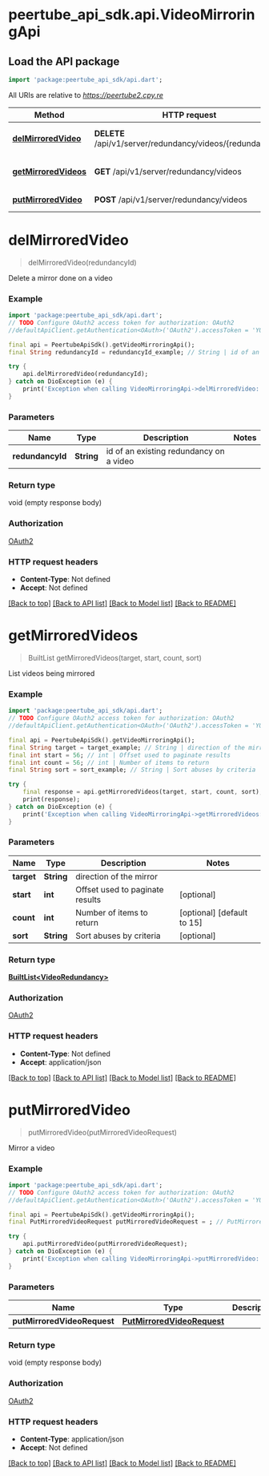 # peertube_api_sdk.api.VideoMirroringApi

## Load the API package
```dart
import 'package:peertube_api_sdk/api.dart';
```

All URIs are relative to *https://peertube2.cpy.re*

Method | HTTP request | Description
------------- | ------------- | -------------
[**delMirroredVideo**](VideoMirroringApi.md#delmirroredvideo) | **DELETE** /api/v1/server/redundancy/videos/{redundancyId} | Delete a mirror done on a video
[**getMirroredVideos**](VideoMirroringApi.md#getmirroredvideos) | **GET** /api/v1/server/redundancy/videos | List videos being mirrored
[**putMirroredVideo**](VideoMirroringApi.md#putmirroredvideo) | **POST** /api/v1/server/redundancy/videos | Mirror a video


# **delMirroredVideo**
> delMirroredVideo(redundancyId)

Delete a mirror done on a video

### Example
```dart
import 'package:peertube_api_sdk/api.dart';
// TODO Configure OAuth2 access token for authorization: OAuth2
//defaultApiClient.getAuthentication<OAuth>('OAuth2').accessToken = 'YOUR_ACCESS_TOKEN';

final api = PeertubeApiSdk().getVideoMirroringApi();
final String redundancyId = redundancyId_example; // String | id of an existing redundancy on a video

try {
    api.delMirroredVideo(redundancyId);
} catch on DioException (e) {
    print('Exception when calling VideoMirroringApi->delMirroredVideo: $e\n');
}
```

### Parameters

Name | Type | Description  | Notes
------------- | ------------- | ------------- | -------------
 **redundancyId** | **String**| id of an existing redundancy on a video | 

### Return type

void (empty response body)

### Authorization

[OAuth2](../README.md#OAuth2)

### HTTP request headers

 - **Content-Type**: Not defined
 - **Accept**: Not defined

[[Back to top]](#) [[Back to API list]](../README.md#documentation-for-api-endpoints) [[Back to Model list]](../README.md#documentation-for-models) [[Back to README]](../README.md)

# **getMirroredVideos**
> BuiltList<VideoRedundancy> getMirroredVideos(target, start, count, sort)

List videos being mirrored

### Example
```dart
import 'package:peertube_api_sdk/api.dart';
// TODO Configure OAuth2 access token for authorization: OAuth2
//defaultApiClient.getAuthentication<OAuth>('OAuth2').accessToken = 'YOUR_ACCESS_TOKEN';

final api = PeertubeApiSdk().getVideoMirroringApi();
final String target = target_example; // String | direction of the mirror
final int start = 56; // int | Offset used to paginate results
final int count = 56; // int | Number of items to return
final String sort = sort_example; // String | Sort abuses by criteria

try {
    final response = api.getMirroredVideos(target, start, count, sort);
    print(response);
} catch on DioException (e) {
    print('Exception when calling VideoMirroringApi->getMirroredVideos: $e\n');
}
```

### Parameters

Name | Type | Description  | Notes
------------- | ------------- | ------------- | -------------
 **target** | **String**| direction of the mirror | 
 **start** | **int**| Offset used to paginate results | [optional] 
 **count** | **int**| Number of items to return | [optional] [default to 15]
 **sort** | **String**| Sort abuses by criteria | [optional] 

### Return type

[**BuiltList&lt;VideoRedundancy&gt;**](VideoRedundancy.md)

### Authorization

[OAuth2](../README.md#OAuth2)

### HTTP request headers

 - **Content-Type**: Not defined
 - **Accept**: application/json

[[Back to top]](#) [[Back to API list]](../README.md#documentation-for-api-endpoints) [[Back to Model list]](../README.md#documentation-for-models) [[Back to README]](../README.md)

# **putMirroredVideo**
> putMirroredVideo(putMirroredVideoRequest)

Mirror a video

### Example
```dart
import 'package:peertube_api_sdk/api.dart';
// TODO Configure OAuth2 access token for authorization: OAuth2
//defaultApiClient.getAuthentication<OAuth>('OAuth2').accessToken = 'YOUR_ACCESS_TOKEN';

final api = PeertubeApiSdk().getVideoMirroringApi();
final PutMirroredVideoRequest putMirroredVideoRequest = ; // PutMirroredVideoRequest | 

try {
    api.putMirroredVideo(putMirroredVideoRequest);
} catch on DioException (e) {
    print('Exception when calling VideoMirroringApi->putMirroredVideo: $e\n');
}
```

### Parameters

Name | Type | Description  | Notes
------------- | ------------- | ------------- | -------------
 **putMirroredVideoRequest** | [**PutMirroredVideoRequest**](PutMirroredVideoRequest.md)|  | [optional] 

### Return type

void (empty response body)

### Authorization

[OAuth2](../README.md#OAuth2)

### HTTP request headers

 - **Content-Type**: application/json
 - **Accept**: Not defined

[[Back to top]](#) [[Back to API list]](../README.md#documentation-for-api-endpoints) [[Back to Model list]](../README.md#documentation-for-models) [[Back to README]](../README.md)

